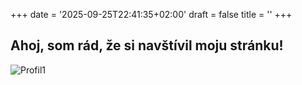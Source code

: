 +++
date = '2025-09-25T22:41:35+02:00'
draft = false
title = ''
+++

## Ahoj, som rád, že si navštívil moju stránku!

![Profil1](/267008_ZPC_2025/images/cej24-8-8-oravec-tomas%20(86%20of%20276).jpg)